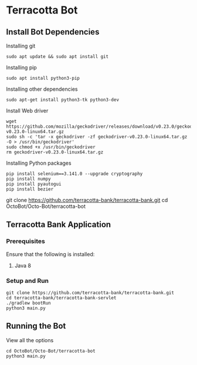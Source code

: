 # Terracotta Bot


## Install Bot Dependencies
Installing git
```console
sudo apt update && sudo apt install git
```

Installing pip
```console
sudo apt install python3-pip
```

Installing other dependencies
```console
sudo apt-get install python3-tk python3-dev
```
Install Web driver
```
wget https://github.com/mozilla/geckodriver/releases/download/v0.23.0/geckodriver-v0.23.0-linux64.tar.gz
sudo sh -c 'tar -x geckodriver -zf geckodriver-v0.23.0-linux64.tar.gz -O > /usr/bin/geckodriver'
sudo chmod +x /usr/bin/geckodriver
rm geckodriver-v0.23.0-linux64.tar.gz

```

Installing Python packages
```console
pip install selenium==3.141.0 --upgrade cryptography
pip install numpy
pip install pyautogui
pip install bezier
```

git clone https://github.com/terracotta-bank/terracotta-bank.git
cd OctoBot/Octo-Bot/terracotta-bot

## Terracotta Bank Application

### Prerequisites
Ensure that the following is installed:
1. Java 8

### Setup and Run
```console
git clone https://github.com/terracotta-bank/terracotta-bank.git
cd terracotta-bank/terracotta-bank-servlet
./gradlew bootRun
python3 main.py
```

## Running the Bot
View all the options
```console
cd OctoBot/Octo-Bot/terracotta-bot
python3 main.py
```